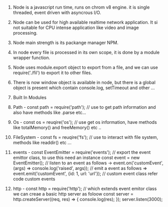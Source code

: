 1. Node is a javascript run time, runs on chrom v8 engine. it is single threaded, event driven with asyncrous I/O.

2. Node can be used for high available realtime network application. It si not suitable for CPU intense application like video and image processing.

3. Node main strength is its packange manager NPM.

4. In node every file is processed in its own scope, it is done by a module wrapper function.

5. Node uses module.export object to export from a file, and we can use require('./fil') to export it to other files.

6. There is now window object is available in node, but there is a global object is present which contain console.log, setTimeout and other ...

7. Built In Modules
  1. Path - const path = require('path'); // use to get path information and also have methods like .parse etc...
  2. Os - const os = reuqire('os'); // use get os information, have methods like totalMemory() and freeMemory() etc ..
  3. FileSystem - const fs = reuqire('fs'); // use to interact with file system, methods like readdir() etc ...
  4. events - const EventEmitter = require('events'); // export the event emittor class, to use this need an instance
    const event = new EventEmitter();
    // listen to an event as follows -> event.on('customEvent', (args) => console.log('raised', args));
    // emit a event as follows => event.emit('customEvent', {id: 1, url: 'url'});
    // custom event class refer code custom events
  5. http - const http = require('http'); // which extends event emitor class
    we can creae a basic http server as foloow const server = http.createServer((req, res) => {
      console.log(res);
    });
    server.listen(3000);  

